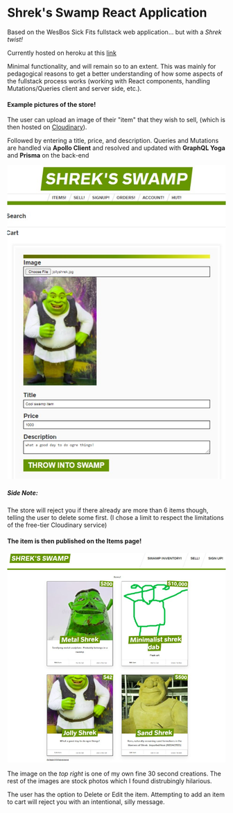# Shrek's Swamp React Application
Based on the WesBos Sick Fits fullstack web application... but with a *Shrek twist!*

Currently hosted on heroku at this [link](https://shreks-swamp-next-prod.herokuapp.com/)

Minimal functionality, and will remain so to an extent. This was mainly for pedagogical reasons to get a better understanding of how some aspects of the fullstack process works (working with React components, handling Mutations/Queries client and server side, etc.).

#### Example pictures of the store!

The user can upload an image of their "item" that they wish to sell, (which is then hosted on [Cloudinary](https://cloudinary.com/)).

Followed by entering a title, price, and description. Queries and Mutations are handled via **Apollo Client** and resolved and updated with **GraphQL Yoga** and **Prisma** on the back-end

![selling](./swamp_pics/shrek_sell.jpg)

##### Side Note:
The store will reject you if there already are more than 6 items though, telling the user to delete some first.
(I chose a limit to respect the limitations of the free-tier Cloudinary service) 



#### The item is then published on the Items page!

![items](./swamp_pics/shrek_item.jpg)

The image on the *top right* is one of my own fine 30 second creations.
The rest of the images are stock photos which I found distrubingly hilarious.

The user has the option to Delete or Edit the item. 
Attempting to add an item to cart will reject you with an intentional, silly message.
